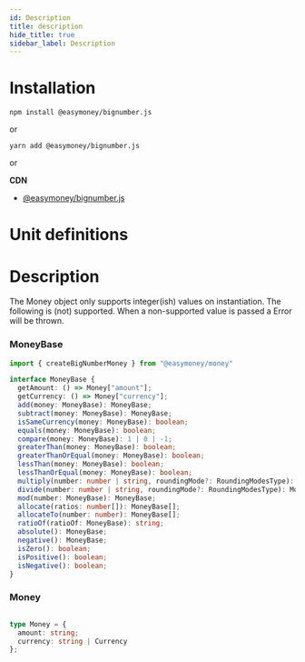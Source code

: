 ```yaml
---
id: Description
title: description
hide_title: true
sidebar_label: Description
---
```

# Installation

```
npm install @easymoney/bignumber.js
```
or
```
yarn add @easymoney/bignumber.js
```
or

**CDN**
 - [@easymoney/bignumber.js](https://unpkg.com/@easymoney/bignumber.js)

# Unit definitions

# Description

The Money object only supports integer(ish) values on instantiation. The following is (not) supported. When a non-supported value is passed a Error will be thrown.

### MoneyBase

```ts
import { createBigNumberMoney } from "@easymoney/money"

interface MoneyBase {
  getAmount: () => Money["amount"];
  getCurrency: () => Money["currency"];
  add(money: MoneyBase): MoneyBase;
  subtract(money: MoneyBase): MoneyBase;
  isSameCurrency(money: MoneyBase): boolean;
  equals(money: MoneyBase): boolean;
  compare(money: MoneyBase): 1 | 0 | -1;
  greaterThan(money: MoneyBase): boolean;
  greaterThanOrEqual(money: MoneyBase): boolean;
  lessThan(money: MoneyBase): boolean;
  lessThanOrEqual(money: MoneyBase): boolean;
  multiply(number: number | string, roundingMode?: RoundingModesType): MoneyBase;
  divide(number: number | string, roundingMode?: RoundingModesType): MoneyBase;
  mod(number: MoneyBase): MoneyBase;
  allocate(ratios: number[]): MoneyBase[];
  allocateTo(number: number): MoneyBase[];
  ratioOf(ratioOf: MoneyBase): string;
  absolute(): MoneyBase;
  negative(): MoneyBase;
  isZero(): boolean;
  isPositive(): boolean;
  isNegative(): boolean;
}

```


### Money

```ts

type Money = {
  amount: string;
  currency: string | Currency
};

```
